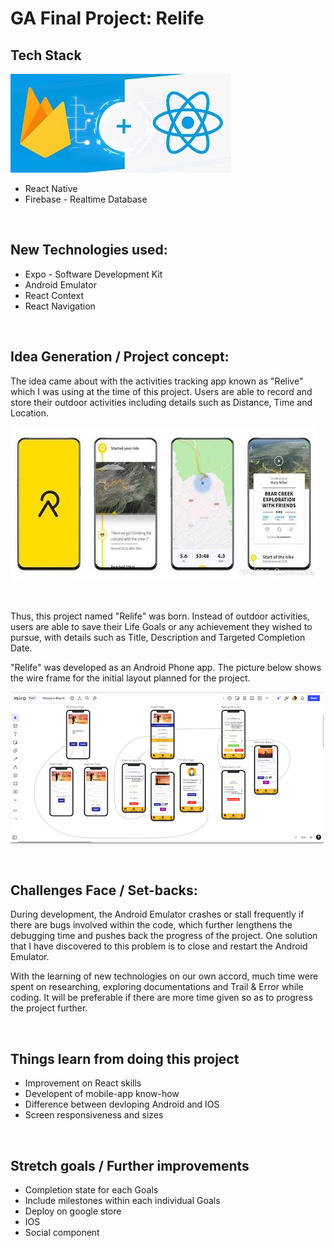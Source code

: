 # GA Final Project: Relife

## Tech Stack

<p align="left">
<img src="./assets/readMeImages/TechStack.jpg">
</p>

+ React Native 
+ Firebase - Realtime Database

<br/>

## New Technologies used:
+ Expo - Software Development Kit
+ Android Emulator 
+ React Context
+ React Navigation

<br/>

## Idea Generation / Project concept:

The idea came about with the activities tracking app known as "Relive" which I was using at the time of this project. Users are able to record and store their outdoor activities including details such as Distance, Time and Location.

<p align="left">
<img src="./assets/readMeImages/relive.jpeg">
</p>
<br/>

Thus, this project named "Relife" was born. Instead of outdoor activities, users are able to save their Life Goals or any achievement they wished to pursue, with details such as Title, Description and Targeted Completion Date.

"Relife" was developed as an Android Phone app. The picture below shows the wire frame for the initial layout planned for the project.

<p align="left">
<img src="./assets/readMeImages/miro.png">
</p>

<br/>

## Challenges Face / Set-backs:

During development, the Android Emulator crashes or stall frequently if there are bugs involved within the code, which further lengthens the debugging time and pushes back the progress of the project. One solution that I have discovered to this problem is to close and restart the Android Emulator.

With the learning of new technologies on our own accord, much time were spent on researching, exploring documentations and Trail & Error while coding. It will be preferable if there are more time given so as to progress the project further.

<br/>

## Things learn from doing this project
+ Improvement on React skills
+ Developent of mobile-app know-how
+ Difference between devloping Android and IOS
+ Screen responsiveness and sizes

<br/>

## Stretch goals / Further improvements
+ Completion state for each Goals
+ Include milestones within each individual Goals
+ Deploy on google store
+ IOS 
+ Social component
